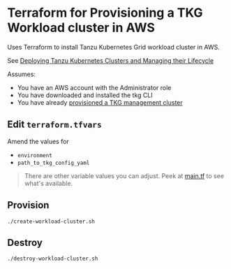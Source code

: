# Terraform for Provisioning a TKG Workload cluster in AWS

Uses Terraform to install Tanzu Kubernetes Grid workload cluster in AWS.

See [Deploying Tanzu Kubernetes Clusters and Managing their Lifecycle](https://docs.vmware.com/en/VMware-Tanzu-Kubernetes-Grid/1.2/vmware-tanzu-kubernetes-grid-12/GUID-tanzu-k8s-clusters-create.html#deploy)

Assumes:

* You have an AWS account with the Administrator role
* You have downloaded and installed the tkg CLI 
* You have already [provisioned a TKG management cluster](../mgmt/README.md)

## Edit `terraform.tfvars`

Amend the values for

* `environment`
* `path_to_tkg_config_yaml`

> There are other variable values you can adjust. Peek at [main.tf](main.tf) to see what's available.

## Provision

```
./create-workload-cluster.sh
```

## Destroy

```
./destroy-workload-cluster.sh
```
